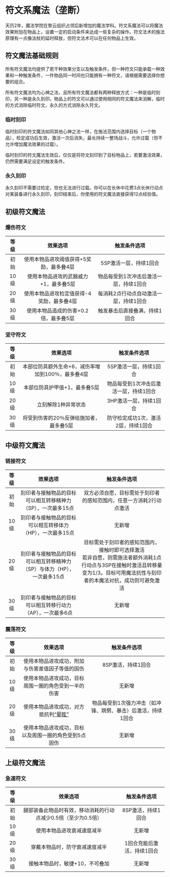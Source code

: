 # 符文系魔法（垄断）

天历2年，魔法学院在黎云组织占领后新增加的魔法学科。符文系魔法可以将魔法效果附加在物品上，设置一定的启动条件来达成一些复杂的操作。符文法术的施法原理有一点像法杖的延时释放，但符文法术可以在任何物品上生效。

## 符文魔法基础规则

所有符文魔法均提供了若干种效果分支以及触发条件，但一种符文只能承载一种效果和一种触发条件，一件物品同一时间也只能拥有一种符文，请根据需要选择你想要的组合。

所有符文魔法均为心神之法，且所有符文魔法都有两种释放方式：一种是临时刻印，另一种是永久刻印。物品上的符文可以通过使用相同的符文魔法来消解，临时的方式消除临时符文，永久的方式消除永久符文。

### 临时刻印

临时刻印的符文魔法如同其他心神之法一样，在施法范围内选择目标（一个物品），检定成功后生效，激活一次后消失，最长持续一整场战斗，允许过载（但不允许增加魔法效果的过载）。

临时刻印的符文魔法生效后，仅仅是将符文刻印到了目标物品上，若要激活效果，仍然需要满足设定的触发条件。

### 永久刻印

永久刻印不需要过检定，但也无法进行过载。你可以在长休中花费3点长休行动点对某装备进行永久刻印，刻印结束后，你使用的符文魔法直接获得12点经验值。

## 初级符文魔法

### 爆伤符文

等级|效果选项|触发条件选项
:--:|:--:|:--:
初始|使用本物品进攻阈值获得+5奖励，最多叠4层|5SP激活一层，持续1回合
10级|使用本物品进攻的武器威力+1，最多叠5层|物品每受到1次冲击后激活一层，持续1回合
20级|使用本物品进攻检定值获得-4奖励，最多叠4层|每消耗2点行动点自动激活一层，持续1回合
30级|使用本物品造成的伤害+0.2倍，最多叠5层|触发暴击后直接叠满，持续1回合

### 坚守符文

等级|效果选项|触发条件选项
:--:|:--:|:--:
初始|本部位防具额外生命+6，减伤率增加到100％，最多叠4层|5SP激活一层，持续1回合
10级|本部位防具护甲值+1，最多叠5层|物品每受到1次冲击后激活一层，持续1回合
20级|立刻解除1种异常状态|3HP激活一层，持续1回合
30级|将受到伤害的20％反弹给施加者，最多叠5层|防守检定成功1次，激活2层，持续1回合

## 中级符文魔法

### 链接符文

等级|效果选项|触发条件选项
:--:|:--:|:--:
初始|刻印者与接触物品的目标可以相互转移精神力（SP），一次最多15点|双方必须自愿，目标需处于刻印者的感知范围内，任意一方消耗2行动点激活
10级|刻印者与接触物品的目标可以相互转移体力（HP），一次最多15点|无新增
20级|刻印者与接触物品的目标可以相互转移精神力（SP）与体力（HP），一次最多15点|目标需处于刻印者的感知范围内，接触时即可选择激活<br>若非自愿，则需施法者额外消耗1点行动点与3SP在接触时激活且转移量变为1/3。目标可用魔法抗性与刻印者的本魔法对抗，成功则可避免激活
30级|刻印者与接触物品的目标可以相互转移行动力（AP），一次最多6点|无新增

### 震荡符文

等级|效果选项|触发条件选项
:--:|:--:|:--:
初始|使用本物品进攻成功，附加与伤害差值因子等值的固伤|8SP激活，持续1回合
10级|使用本物品进攻成功，目标周围一圈的角色受到一半的伤害|无新增
20级|使用本物品进攻成功，对方抵抗判<a href="../../../status/normal/#晕眩" target="_blank">“晕眩”</a>|物品每受到1次强力冲击（如冲锋、跳劈、暴击）后激活，持续1回合
30级|使用本物品进攻成功，目标以及周围一圈的角色受到5点固伤|无新增

## 上级符文魔法

### 急速符文

等级|效果选项|触发条件选项
:--:|:--:|:--:
初始|腿部装备此物品时有效，移动消耗的行动点减少0.5倍（至少为0.5倍）|8SP激活，持续1回合
10级|使用本物品进攻衰减速度减半|无新增
20级|穿戴本物品时，防守衰减速度减半|1回合充能后激活，持续1回合
30级|接触本物品时，敏捷+10，不可叠加|无新增
